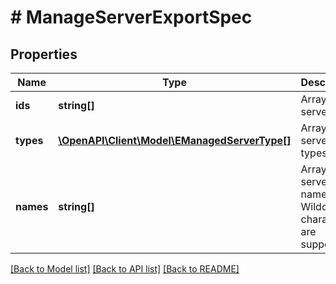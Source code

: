 # # ManageServerExportSpec

## Properties

Name | Type | Description | Notes
------------ | ------------- | ------------- | -------------
**ids** | **string[]** | Array of server IDs. | [optional]
**types** | [**\OpenAPI\Client\Model\EManagedServerType[]**](EManagedServerType.md) | Array of server types. | [optional]
**names** | **string[]** | Array of server names. Wildcard characters are supported. | [optional]

[[Back to Model list]](../../README.md#models) [[Back to API list]](../../README.md#endpoints) [[Back to README]](../../README.md)
